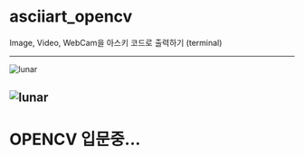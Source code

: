 # asciiart_opencv
 Image, Video, WebCam을 아스키 코드로 출력하기 (terminal) 

--------------------------------
![lunar](https://user-images.githubusercontent.com/61658527/99646334-b2028200-2a93-11eb-8209-ec2bed662289.PNG)

![lunar](https://user-images.githubusercontent.com/61658527/99646466-d8c0b880-2a93-11eb-8504-907bf0ae090a.png)
--------------------------------




# OPENCV 입문중... 

